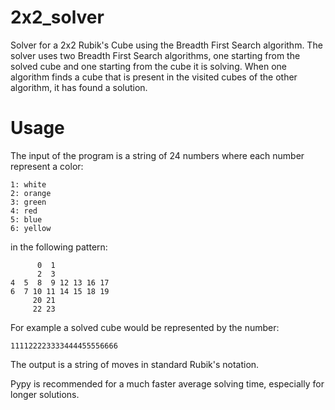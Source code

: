 # 2x2_solver
Solver for a 2x2 Rubik's Cube using the Breadth First Search algorithm.
The solver uses two Breadth First Search algorithms, one starting from the solved cube and one starting from the cube it is solving. When one algorithm finds a cube that is present in the visited cubes of the other algorithm, it has found a solution.

# Usage
The input of the program is a string of 24 numbers where each number represent a color:

    1: white
    2: orange
    3: green
    4: red
    5: blue
    6: yellow

in the following pattern:

          0  1
          2  3
    4  5  8  9 12 13 16 17
    6  7 10 11 14 15 18 19
         20 21
         22 23
      
For example a solved cube would be represented by the number:

    111122223333444455556666
      
The output is a string of moves in standard Rubik's notation.

Pypy is recommended for a much faster average solving time, especially for longer solutions.
